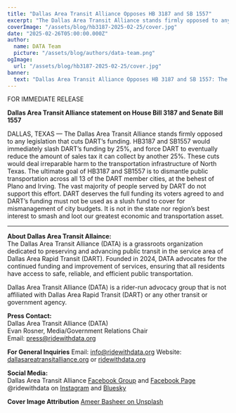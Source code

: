 ```yaml
---
title: "Dallas Area Transit Alliance Opposes HB 3187 and SB 1557"
excerpt: "The Dallas Area Transit Alliance stands firmly opposed to any legislation that cuts DART’s funding."
coverImage: "/assets/blog/hb3187-2025-02-25/cover.jpg"
date: "2025-02-26T05:00:00.000Z"
author:
  name: DATA Team
  picture: "/assets/blog/authors/data-team.png"
ogImage:
  url: "/assets/blog/hb3187-2025-02-25/cover.jpg"
banner: 
  text: "Dallas Area Transit Alliance Opposes HB 3187 and SB 1557: The Dallas Area Transit Alliance stands firmly opposed to any legislation that cuts DART’s funding"
---
```


FOR IMMEDIATE RELEASE

**Dallas Area Transit Alliance statement on House Bill 3187 and Senate Bill 1557**  

DALLAS, TEXAS — The Dallas Area Transit Alliance stands firmly opposed to any legislation that cuts DART’s funding. HB3187 and SB1557 would immediately slash DART’s funding by 25%, and force DART to eventually reduce the amount of sales tax it can collect by another 25%. These cuts would deal irreparable harm to the transportation infrastructure of North Texas. The ultimate goal of HB3187 and SB1557 is to dismantle public transportation across all 13 of the DART member cities, at the behest of Plano and Irving. The vast majority of people served by DART do not support this effort. DART deserves the full funding its voters agreed to and DART’s funding must not be used as a slush fund to cover for mismanagement of city budgets. It is not in the state nor region’s best interest to smash and loot our greatest economic and transportation asset.

---

**About Dallas Area Transit Allaince:**  
The Dallas Area Transit Alliance (DATA) is a grassroots organization dedicated to preserving and advancing public transit in the service area of Dallas Area Rapid Transit (DART). Founded in 2024, DATA advocates for the continued funding and improvement of services, ensuring that all residents have access to safe, reliable, and efficient public transportation.  

Dallas Area Transit Alliance (DATA) is a rider-run advocacy group that is not affiliated with Dallas Area Rapid Transit (DART) or any other transit or government agency.  

**Press Contact:**  
Dallas Area Transit Alliance (DATA)  
Evan Rosner, Media/Government Relations Chair    
Email: [press@ridewithdata.org](mailto:press@ridewithdata.org)  

**For General Inquiries**
Email: [info@ridewithdata.org](mailto:info@ridewithdata.org)
Website: [dallasareatransitalliance.org](https://dallasareatransitalliance.org) or [ridewithdata.org](https://ridewithdata.org)  

**Social Media:**  
Dallas Area Transit Alliance [Facebook Group](https://www.facebook.com/groups/7092451177524504) and [Facebook Page](https://www.facebook.com/profile.php?id=61563559341185)  
@ridewithdata on [Instagram](https://instagram.com/ridewithdata) and [Bluesky](https://bsky.app/profile/ridewithdata.org)  

**Cover Image Attribution**
[Ameer Basheer on Unsplash](https://unsplash.com/photos/the-ceiling-of-a-building-with-a-circular-light-XxTNga90djU)  


